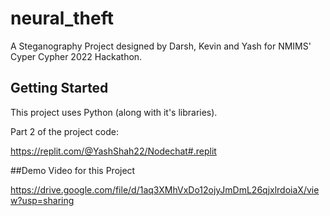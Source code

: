 # neural_theft

A Steganography Project designed by Darsh, Kevin and Yash for NMIMS' Cyper Cypher 2022 Hackathon.

## Getting Started

This project uses Python (along with it's libraries).

Part 2 of the project code:

https://replit.com/@YashShah22/Nodechat#.replit

##Demo Video for this Project 

https://drive.google.com/file/d/1aq3XMhVxDo12ojyJmDmL26qjxlrdoiaX/view?usp=sharing

